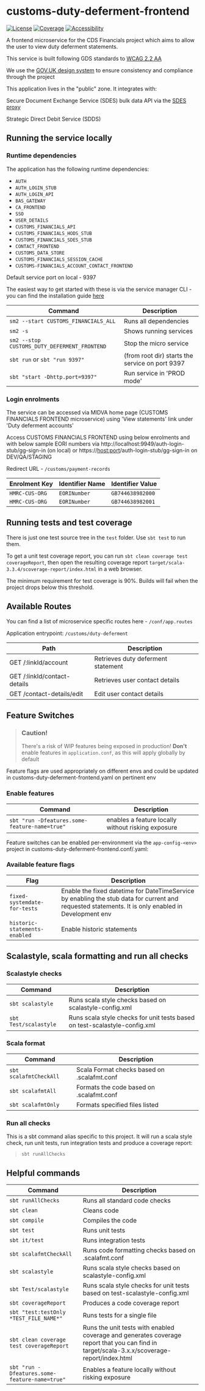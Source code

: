 # customs-duty-deferment-frontend

[![License](https://img.shields.io/badge/License-Apache%202.0-blue.svg)](https://opensource.org/licenses/Apache-2.0) [![Coverage](https://img.shields.io/badge/test_coverage-90-green.svg)](/target/scala-2.11/scoverage-report/index.html) [![Accessibility](https://img.shields.io/badge/WCAG2.2-AA-purple.svg)](https://www.gov.uk/service-manual/helping-people-to-use-your-service/understanding-wcag)

A frontend microservice for the CDS Financials project which aims to allow the user to view duty deferment statements.

This service is built following GDS standards to [WCAG 2.2 AA](https://www.gov.uk/service-manual/helping-people-to-use-your-service/understanding-wcag)

We use the [GOV.UK design system](https://design-system.service.gov.uk/) to ensure consistency and compliance through the project

This application lives in the "public" zone. It integrates with:

Secure Document Exchange Service (SDES) bulk data API via the [SDES proxy](https://github.com/hmrc/secure-data-exchange-proxy)

Strategic Direct Debit Service (SDDS)

## Running the service locally

### Runtime dependencies

The application has the following runtime dependencies:

* `AUTH`
* `AUTH_LOGIN_STUB`
* `AUTH_LOGIN_API`
* `BAS_GATEWAY`
* `CA_FRONTEND`
* `SSO`
* `USER_DETAILS`
* `CUSTOMS_FINANCIALS_API`
* `CUSTOMS_FINANCIALS_HODS_STUB`
* `CUSTOMS_FINANCIALS_SDES_STUB`
* `CONTACT_FRONTEND`
* `CUSTOMS_DATA_STORE`
* `CUSTOMS_FINANCIALS_SESSION_CACHE`
* `CUSTOMS-FINANCIALS_ACCOUNT_CONTACT_FRONTEND`

Default service port on local - 9397

The easiest way to get started with these is via the service manager CLI - you can find the installation guide [here](https://docs.tax.service.gov.uk/mdtp-handbook/documentation/developer-set-up/set-up-service-manager.html)

| Command                                      | Description                                      |
|----------------------------------------------|--------------------------------------------------|
| `sm2 --start CUSTOMS_FINANCIALS_ALL`         | Runs all dependencies                            |
| `sm2 -s`                                     | Shows running services                           |
| `sm2 --stop CUSTOMS_DUTY_DEFERMENT_FRONTEND` | Stop the micro service                           |
| `sbt run` or `sbt "run 9397"`                | (from root dir) starts the service on port  9397 |
| `sbt "start -Dhttp.port=9397"`               | Run service in 'PROD mode'                       |

### Login enrolments

The service can be accessed via MIDVA home page (CUSTOMS FINANCIALS FRONTEND microservice) using 'View statements' link under 'Duty deferment accounts'

Access CUSTOMS FINANCIALS FRONTEND using below enrolments and with below sample EORI numbers
via http://localhost:9949/auth-login-stub/gg-sign-in (on local) or https://<host:port>/auth-login-stub/gg-sign-in on DEV/QA/STAGING

Redirect URL - `/customs/payment-records`

| Enrolment Key	 | Identifier Name | Identifier Value |
|----------------|-----------------|------------------|
| `HMRC-CUS-ORG` | `EORINumber`    | `GB744638982000` |
| `HMRC-CUS-ORG` | `EORINumber`    | `GB744638982001` |

## Running tests and test coverage

There is just one test source tree in the `test` folder. Use `sbt test` to run them.

To get a unit test coverage report, you can run `sbt clean coverage test coverageReport`,
then open the resulting coverage report `target/scala-3.3.4/scoverage-report/index.html` in a web browser.

The minimum requirement for test coverage is 90%. Builds will fail when the project drops below this threshold.

## Available Routes

You can find a list of microservice specific routes here - `/conf/app.routes`

Application entrypoint:  `/customs/duty-deferment`

| Path                          | Description                        |
|-------------------------------|------------------------------------|
| GET  /:linkId/account         | Retrieves duty deferment statement |                
| GET  /:linkId/contact-details | Retrieves user contact details     |                
| GET  /contact-details/edit    | Edit user contact details          |  

## Feature Switches

> ### Caution!
> There's a risk of WIP features being exposed in production!
> **Don't** enable features in `application.conf`, as this will apply globally by default

Feature flags are used appropriately on different envs and could be updated in customs-duty-deferment-frontend.yaml on pertinent env

### Enable features
| Command                                       | Description                                        |
|-----------------------------------------------|----------------------------------------------------|
| `sbt "run -Dfeatures.some-feature-name=true"` | enables a feature locally without risking exposure |

Feature switches can be enabled per-environment via the `app-config-<env>` project in customs-duty-deferment-frontend.conf/.yaml:

### Available feature flags
| Flag                          | Description                                                                                                                                         |
|-------------------------------|-----------------------------------------------------------------------------------------------------------------------------------------------------|
| `fixed-systemdate-for-tests`  | Enable the fixed datetime for DateTimeService by enabling the stub data for current and requested statements. It is only enabled in Development env |
| `historic-statements-enabled` | Enable historic statements                                                                                                                          |

## Scalastyle, scala formatting and run all checks

### Scalastyle checks
| Command               | Description                                                                |
|-----------------------|----------------------------------------------------------------------------|
| `sbt scalastyle`      | Runs scala style checks based on scalastyle-config.xml                     |                                                     |
| `sbt Test/scalastyle` | Runs scala style checks for unit tests based on test-scalastyle-config.xml |

### Scala format
| Command                | Description                                 |
|------------------------|---------------------------------------------|
| `sbt scalafmtCheckAll` | Scala Format checks based on .scalafmt.conf |                                                     |
| `sbt scalafmtAll`      | Formats the code based on .scalafmt.conf    |
| `sbt scalafmtOnly`     | Formats specified files listed              |

### Run all checks
This is a sbt command alias specific to this project. It will run a scala style check, run unit tests, run integration tests and produce a coverage report:
> `sbt runAllChecks`

## Helpful commands

| Command                                       | Description                                                                                                                                 |
|-----------------------------------------------|---------------------------------------------------------------------------------------------------------------------------------------------|
| `sbt runAllChecks`                            | Runs all standard code checks                                                                                                               |
| `sbt clean`                                   | Cleans code                                                                                                                                 |
| `sbt compile`                                 | Compiles the code                                                                                                                           |
| `sbt test`                                    | Runs unit tests                                                                                                                             |
| `sbt it/test`                                 | Runs integration tests                                                                                                                      |
| `sbt scalafmtCheckAll`                        | Runs code formatting checks based on .scalafmt.conf                                                                                         |
| `sbt scalastyle`                              | Runs scala style checks based on scalastyle-config.xml                                                                                      |
| `sbt Test/scalastyle`                         | Runs scala style checks for unit tests based on test-scalastyle-config.xml                                                                  |
| `sbt coverageReport`                          | Produces a code coverage report                                                                                                             |
| `sbt "test:testOnly *TEST_FILE_NAME*"`        | Runs tests for a single file                                                                                                                |
| `sbt clean coverage test coverageReport`      | Runs the unit tests with enabled coverage and generates coverage report that you can find in target/scala-3.x.x/scoverage-report/index.html |
| `sbt "run -Dfeatures.some-feature-name=true"` | Enables a feature locally without risking exposure                                                                                          |

